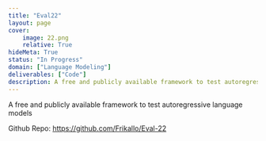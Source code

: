 ```yaml
---
title: "Eval22"
layout: page
cover:
    image: 22.png
    relative: True
hideMeta: True
status: "In Progress"
domain: ["Language Modeling"]
deliverables: ["Code"]
description: A free and publicly available framework to test autoregressive language models
---
```


A free and publicly available framework to test autoregressive language models

Github Repo: https://github.com/Frikallo/Eval-22